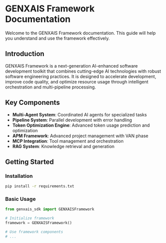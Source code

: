 # GENXAIS Framework Documentation

Welcome to the GENXAIS Framework documentation. This guide will help you understand and use the framework effectively.

## Introduction

GENXAIS Framework is a next-generation AI-enhanced software development toolkit that combines cutting-edge AI technologies with robust software engineering practices. It is designed to accelerate development, improve code quality, and optimize resource usage through intelligent orchestration and multi-pipeline processing.

## Key Components

- **Multi-Agent System**: Coordinated AI agents for specialized tasks
- **Pipeline System**: Parallel development with error handling
- **Token Optimization Engine**: Advanced token usage prediction and optimization
- **APM Framework**: Advanced project management with VAN phase
- **MCP Integration**: Tool management and orchestration
- **RAG System**: Knowledge retrieval and generation

## Getting Started

### Installation

```bash
pip install -r requirements.txt
```

### Basic Usage

```python
from genxais_sdk import GENXAISFramework

# Initialize framework
framework = GENXAISFramework()

# Use framework components
# ...
```
